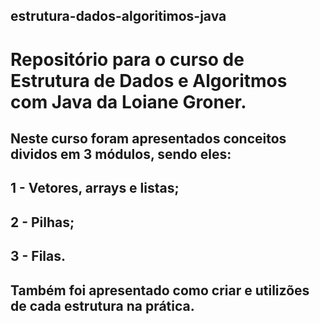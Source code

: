 ## estrutura-dados-algoritimos-java
# Repositório para o curso de Estrutura de Dados e Algoritmos com Java da Loiane Groner.

## Neste curso foram apresentados conceitos dividos em 3 módulos, sendo eles:
## 1 - Vetores, arrays e listas;
## 2 - Pilhas;
## 3 - Filas.
## Também foi apresentado como criar e utilizões de cada estrutura na prática.
